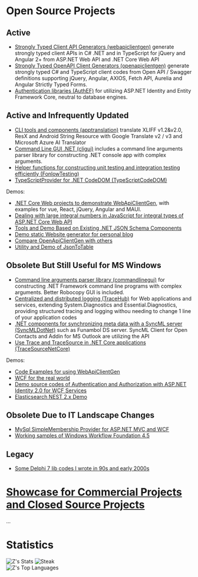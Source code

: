 # Open Source Projects
## Active

* [Strongly Typed Client API Generators (webapiclientgen)](https://github.com/zijianhuang/webapiclientgen) generate strongly typed client APIs in C# .NET and in TypeScript for jQuery and Angular 2+ from ASP.NET Web API and .NET Core Web API
* [Strongly Typed OpenAPI Client Generators (openapiclientgen)](https://github.com/zijianhuang/openapiclientgen) generate strongly typed C# and TypeScript client codes from Open API / Swagger definitions supporting jQuery, Angular, AXIOS, Fetch API, Aurelia and Angular Strictly Typed Forms.
* [Authentication libraries (AuthEF)](https://github.com/zijianhuang/AuthEF) for utilizing ASP.NET Identity and Entity Framework Core, neutral to database engines.

## Active and Infrequently Updated

* [CLI tools and components (apptranslation)](https://github.com/zijianhuang/apptranslation) translate XLIFF v1.2&v2.0, ResX and Android String Resource with Google Translate v2 / v3 and Microsoft Azure AI Translator
* [Command Line GUI .NET (cligui)](https://github.com/zijianhuang/cligui) includes a command line arguments parser library for constructing .NET console app with complex arguments. 
* [Helper functions for constructing unit testing and integration testing efficiently (FonlowTesting)](https://github.com/zijianhuang/FonlowTesting)
* [TypeScriptProvider for .NET CodeDOM (TypeScriptCodeDOM)](https://github.com/zijianhuang/TypeScriptCodeDOM)

Demos:
* [.NET Core Web projects to demonstrate WebApiClientGen](https://github.com/zijianhuang/DemoCoreWeb), with examples for vue, React, jQuery, Angular and MAUI.
* [Dealing with large integral numbers in JavaScript for integral types of ASP.NET Core Web API](https://github.com/zijianhuang/JsLargeIntegralDemo)
* [Tools and Demo Based on Existing .NET JSON Schema Components](https://github.com/zijianhuang/JsonSchemaComponents)
* [Demo static Website generator for personal blog](https://github.com/zijianhuang/poets)
* [Compare OpenApiClientGen with others](https://github.com/zijianhuang/OpenApiExamples)
* [Utility and Demo of JsonToTable](https://zijianhuang.github.io/json2table/)

## Obsolete But Still Useful for MS Windows

* [Command line arguments parser library (commandlinegui)](https://github.com/zijianhuang/commandlinegui) for constructing .NET Framework command line programs with complex arguments. Better Robocopy GUI is included.
* [Centralized and distributed logging (TraceHub)](https://github.com/zijianhuang/TraceHub) for Web applications and services, extending System.Diagnostics and Essential.Diagnostics, providing structured tracing and logging withou needing to change 1 line of your application codes
* [.NET components for synchronizing meta data with a SyncML server (SyncMLDotNet)](https://github.com/zijianhuang/SyncMLDotNet) such as Funambol DS server. SyncML Client for Open Contacts and Addin for MS Outlook are utilizing the API
* [Use Trace and TraceSource in .NET Core applications (TraceSourceNetCore)](https://github.com/zijianhuang/TraceSourceNetCore)

Demos:
* [Code Examples for using WebApiClientGen](https://github.com/zijianhuang/webapiclientgenexamples)
* [WCF for the real world](https://github.com/zijianhuang/WcfNfRealWorld)
* [Demo source codes of Authentication and Authorization with ASP.NET Identity 2.0 for WCF Services](https://github.com/zijianhuang/HelloWorldAuth)
* [Elasticsearch NEST 2.x Demo](https://github.com/zijianhuang/ElasticSearchNESTDemo)

## Obsolete Due to IT Landscape Changes

* [MySql SimpleMembership Provider for ASP.NET MVC and WCF](https://github.com/zijianhuang/mysqlmembershipprovider)
* [Working samples of Windows Workflow Foundation 4.5](https://github.com/zijianhuang/WorkflowDemo)

## Legacy

* [Some Delphi 7 lib codes I wrote in 90s and early 2000s](https://github.com/zijianhuang/CommonDelphi)

# [Showcase for Commercial Projects and Closed Source Projects](https://fonlow.com/zijianhuang/zijianhuangcv/ShowCase.htm)

...

# Statistics
![Z's Stats](https://github-readme-stats.vercel.app/api?username=zijianhuang&theme=vue&show_icons=true&hide_border=true&count_private=false)
![Steak](https://github-readme-streak-stats.herokuapp.com/?user=zijianhuang&theme=vue&hide_border=true)<br/>
![Z's Top Languages](https://github-readme-stats.vercel.app/api/top-langs/?username=zijianhuang&theme=vue&show_icons=true&hide_border=true&layout=compact)